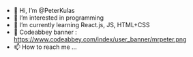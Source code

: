 - 👋 Hi, I’m @PeterKulas
- 👀 I’m interested in programming
- 🌱 I’m currently learning React.js, JS, HTML+CSS
- 💞️ Codeabbey banner : https://www.codeabbey.com/index/user_banner/mrpeter.png
- 📫 How to reach me ...

<!---
PeterKulas/PeterKulas is a ✨ special ✨ repository because its `README.md` (this file) appears on your GitHub profile.
You can click the Preview link to take a look at your changes.
--->
